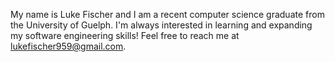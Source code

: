 My name is Luke Fischer and I am a recent computer science graduate from the University of Guelph. I'm always interested in learning and expanding my software engineering skills! Feel free to reach me at lukefischer959@gmail.com.



